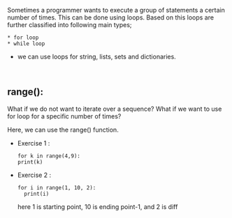 Sometimes a programmer wants to execute a group of statements a certain number of times. This can be done using loops. Based on this loops are further classified into following main types;

    * for loop
    * while loop

- we can use loops for string, lists, sets and dictionaries.

&nbsp;

## range():

What if we do not want to iterate over a sequence? What if we want to use for loop for a specific number of times?

Here, we can use the range() function.

- Exercise 1 :

  ```
  for k in range(4,9):
  print(k)
  ```

- Exercise 2 :

  ```
  for i in range(1, 10, 2):
    print(i)
  ```

  here 1 is starting point, 10 is ending point-1, and 2 is diff
